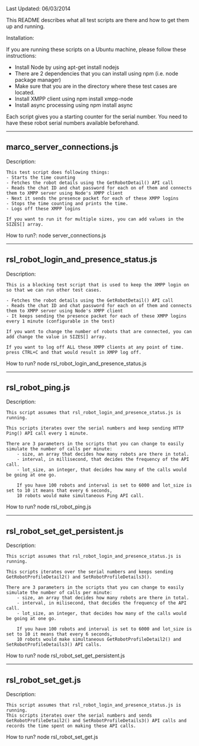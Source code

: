 Last Updated: 06/03/2014

This README describes what all test scripts are there and how to get them up and running.

Installation:

If you are running these scripts on a Ubuntu machine, please follow these instructions:
- Install Node by using apt-get install nodejs
- There are 2 dependencies that you can install using npm (i.e. node package manager)
- Make sure that you are in the directory where these test cases are located.
- Install XMPP client using npm install xmpp-node
- Install async processing using npm install async

Each script gives you a starting counter for the serial number. You need to have these robot serial numbers available beforehand.

--------------------------------------
marco_server_connections.js
--------------------------------------

Description:
 
	This test script does following things:
	- Starts the time counting
	- Fetches the robot details using the GetRobotDetail() API call
	- Reads the chat ID and chat password for each on of them and connects them to XMPP server using Node's XMPP client
	- Next it sends the presence packet for each of these XMPP logins
	- Stops the time counting and prints the time.
	- Logs off these XMPP logins

	If you want to run it for multiple sizes, you can add values in the SIZES[] array.

How to run?: 
	node server_connections.js

-------------------------------------- 
rsl_robot_login_and_presence_status.js
--------------------------------------

Description:
 
	This is a blocking test script that is used to keep the XMPP login on so that we can run other test cases.	
	
	- Fetches the robot details using the GetRobotDetail() API call
	- Reads the chat ID and chat password for each on of them and connects them to XMPP server using Node's XMPP client
	- It keeps sending the presence packet for each of these XMPP logins every 1 minute (configurable in the test)
	
	If you want to change the number of robots that are connected, you can add change the value in SIZES[] array.
	
	If you want to log off ALL these XMPP clients at any point of time. press CTRL+C and that would result in XMPP log off.
	

How to run?
	node rsl_robot_login_and_presence_status.js


--------------------------------------
rsl_robot_ping.js
--------------------------------------

Description:

	This script assumes that rsl_robot_login_and_presence_status.js is running.

	This scripts iterates over the serial numbers and keep sending HTTP Ping() API call every 1 minute.

	There are 3 parameters in the scripts that you can change to easily simulate the number of calls per minute:
		- size, an array that decides how many robots are there in total.
		- interval, in millisecond, that decides the frequency of the API call.
		- lot_size, an integer, that decides how many of the calls would be going at one go.

		If you have 100 robots and interval is set to 6000 and lot_size is set to 10 it means that every 6 seconds, 
		10 robots would make simultaneous Ping API call.
	
How to run?
	node rsl_robot_ping.js


--------------------------------------
rsl_robot_set_get_persistent.js
--------------------------------------

Description:

	This script assumes that rsl_robot_login_and_presence_status.js is running.

	This scripts iterates over the serial numbers and keeps sending GetRobotProfileDetail2() and SetRobotProfileDetails3().

	There are 3 parameters in the scripts that you can change to easily simulate the number of calls per minute:
		- size, an array that decides how many robots are there in total.
		- interval, in milisecond, that decides the frequency of the API call.
		- lot_size, an integer, that decides how many of the calls would be going at one go.

		If you have 100 robots and interval is set to 6000 and lot_size is set to 10 it means that every 6 seconds, 
		10 robots would make simultaneous GetRobotProfileDetail2() and SetRobotProfileDetails3() API calls.
	
How to run?
	node rsl_robot_set_get_persistent.js


--------------------------------------
rsl_robot_set_get.js
--------------------------------------

Description:

	This script assumes that rsl_robot_login_and_presence_status.js is running.
	This scripts iterates over the serial numbers and sends GetRobotProfileDetail2() and SetRobotProfileDetails3() API calls and records the time spent on making these API calls.

	
How to run?
	node rsl_robot_set_get.js